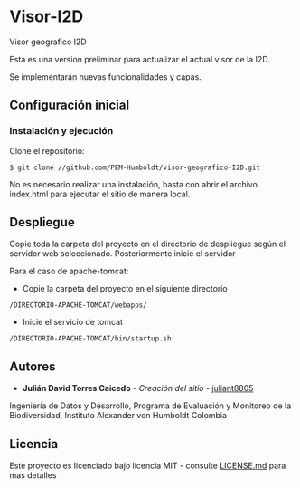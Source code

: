 # Visor-I2D
Visor geografico I2D

Esta es una version preliminar para actualizar el actual visor de la I2D.

Se implementarán nuevas funcionalidades y capas.

## Configuración inicial

### Instalación y ejecución

Clone el repositorio:

```
$ git clone //github.com/PEM-Humboldt/visor-geografico-I2D.git
```

No es necesario realizar una instalación, basta con abrir el archivo index.html para ejecutar el sitio de manera local.

## Despliegue

Copie toda la carpeta del proyecto en el directorio de despliegue según el servidor web seleccionado. Posteriormente inicie el servidor

Para el caso de apache-tomcat:

- Copie la carpeta del proyecto en el siguiente directorio
```
/DIRECTORIO-APACHE-TOMCAT/webapps/
```
- Inicie el servicio de tomcat
```
/DIRECTORIO-APACHE-TOMCAT/bin/startup.sh
```

## Autores

* **Julián David Torres Caicedo** - *Creación del sitio* - [juliant8805](https://github.com/juliant8805)

Ingeniería de Datos y Desarrollo, Programa de Evaluación y Monitoreo de la Biodiversidad, Instituto Alexander von Humboldt Colombia

## Licencia

Este proyecto es licenciado bajo licencia MIT - consulte [LICENSE.md](LICENSE.md) para mas detalles
